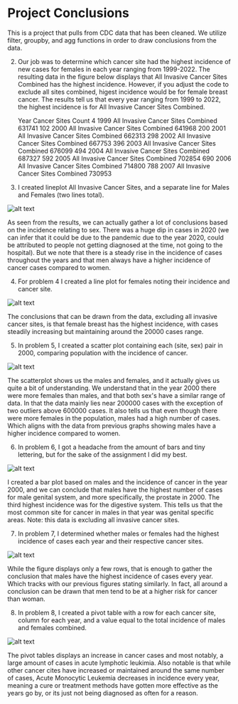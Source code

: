 # Project Conclusions
This is a project that pulls from CDC data that has been cleaned. We utilize filter, groupby, and agg functions in order to draw conclusions from the data. 

2. Our job was to determine which cancer site had the highest incidence of new cases for females in each year ranging from 1999-2022. The resulting data in the figure below displays that All Invasive Cancer Sites Combined has 
the highest incidence. However, if you adjust the code to exclude all sites combined, higest incidence would be for female breast cancer. The results tell us that every year ranging from 1999 to 2022, the highest incidence is for All Invasive Cancer Sites Combined.


      Year                        Cancer Sites   Count
4     1999  All Invasive Cancer Sites Combined  631741
102   2000  All Invasive Cancer Sites Combined  641968
200   2001  All Invasive Cancer Sites Combined  662313
298   2002  All Invasive Cancer Sites Combined  667753
396   2003  All Invasive Cancer Sites Combined  676099
494   2004  All Invasive Cancer Sites Combined  687327
592   2005  All Invasive Cancer Sites Combined  702854
690   2006  All Invasive Cancer Sites Combined  714800
788   2007  All Invasive Cancer Sites Combined  730953

3. I created  lineplot All Invasive Cancer Sites, and a separate line for Males and Females (two lines total). 

![alt text](image.png)

As seen from the results, we can actually gather a lot of conclusions based on the incidence relating to sex. There was a huge dip in cases in 2020 (we can infer that it could be due to the pandemic due to the year 2020, could be attributed to people not getting diagnosed at the time, not going to the hospital). But we note that there is a steady rise in the incidence of cases throughout the years and that men always have a higher incidence of cancer cases compared to women.

4. For problem 4 I created a line plot for females noting their incidence and cancer site. 

![alt text](image-5.png)

The conclusions that can be drawn from the data, excluding all invasive cancer sites, is that female breast has the highest incidence, with cases steadily increasing but maintaining around the 20000 cases range. 

5. In problem 5, I created a scatter plot containing each (site, sex) pair in 2000, comparing population with the incidence of cancer.

![alt text](image-1.png)

The scatterplot shows us the males and females, and it actually gives us quite a bit of understanding. We understand that in the year 2000 there were more females than males, and that both sex's have a similar range of data. In that the data mainly lies near 200000 cases with the exception of two outliers above 600000 cases. It also tells us that even though there were more females in the population, males had a high number of cases. Which aligns with the data from previous graphs showing males have a higher incidence compared to women. 

6. In problem 6, I got a headache from the amount of bars and tiny lettering, but for the sake of the assignment I did my best. 

![alt text](image-2.png)

I created a bar plot based on males and the incidence of cancer in the year 2000, and we can conclude that males have the highest number of cases for male genital system, and more specifically, the prostate in 2000. The third highest incidence was for the digestive system. This tells us that the most common site for cancer in males in that year was genital specific areas. Note: this data is excluding all invasive cancer sites. 

7. In problem 7, I determined whether males or females had the highest incidence of cases each year and their respective cancer sites.

![alt text](image-3.png)

While the figure displays only a few rows, that is enough to gather the conclusion that males have the highest incidence of cases every year. Which tracks with our previous figures stating similarly. In fact, all around a conclusion can be drawn that men tend to be at a higher risk for cancer than woman.

8. In problem 8, I created a pivot table with a row for each cancer site, column for each year, and a value equal to the total incidence of males and females combined. 

![alt text](image-4.png)

The pivot tables displays an increase in cancer cases and most notably, a large amount of cases in acute lymphotic leukimia. Also notable is that while other cancer cites have increased or maintained around the same number of cases, Acute Monocytic Leukemia decreases in incidence every year, meaning a cure or treatment methods have gotten more effective as the years go by, or its just not being diagnosed as often for a reason. 